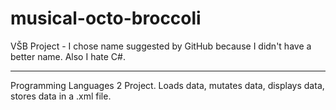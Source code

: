 # musical-octo-broccoli

VŠB Project - I chose name suggested by GitHub because I didn't have a better name. Also I hate C#.

---

Programming Languages 2 Project. Loads data, mutates data, displays data, stores data in a .xml file.
